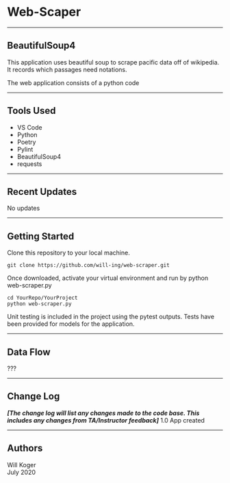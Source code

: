 # Web-Scaper

---

## BeautifulSoup4

This application uses beautiful soup to scrape pacific data off of wikipedia. It records which passages need notations.

The web application consists of a python code

---

## Tools Used

- VS Code
- Python
- Poetry
- Pylint
- BeautifulSoup4
- requests

---

## Recent Updates

No updates

---

## Getting Started

Clone this repository to your local machine.

```terminal
git clone https://github.com/will-ing/web-scraper.git
```

Once downloaded, activate your virtual environment and run by python web-scraper.py

```terminal
cd YourRepo/YourProject
python web-scraper.py
```

Unit testing is included in the project using the pytest outputs. Tests have been provided for models for the application.

---

## Data Flow

???

---

## Change Log

***[The change log will list any changes made to the code base. This includes any changes from TA/Instructor feedback]***
1.0 App created

---

## Authors

Will Koger\
July 2020
